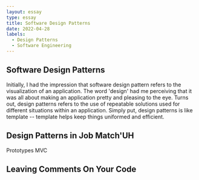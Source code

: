 ```yaml
---
layout: essay
type: essay
title: Software Design Patterns
date: 2022-04-28
labels:
  - Design Patterns
  - Software Engineering
---
```


## Software Design Patterns
Initially, I had the impression that software design pattern refers to the visualization of an application. The word 'design' had me perceiving that it was all about making an application pretty and pleasing to the eye. Turns out, design patterns refers to the use of repeatable solutions used for different situations within an application. Simply put, design patterns is like template -- template helps keep things uniformed and efficient. 

## Design Patterns in Job Match'UH

Prototypes
MVC

## Leaving Comments On Your Code
